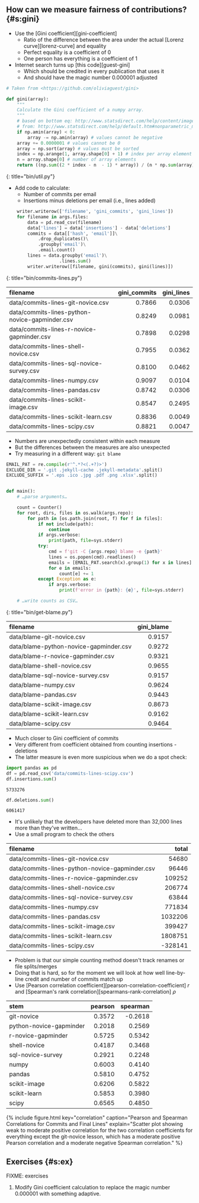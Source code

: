 ## How can we measure fairness of contributions? {#s:gini}

-   Use the [Gini coefficient][gini-coefficient]
    -   Ratio of the difference between the area under the actual [Lorenz curve][lorenz-curve] and equality
    -   Perfect equality is a coefficient of 0
    -   One person has everything is a coefficient of 1
-   Internet search turns up [this code][guest-gini]
    -   Which should be credited in every publication that uses it
    -   And should have the magic number 0.000001 adjusted

```python
# Taken from <https://github.com/oliviaguest/gini>

def gini(array):
    """
    Calculate the Gini coefficient of a numpy array.
    """
    # based on bottom eq: http://www.statsdirect.com/help/content/image/stat0206_wmf.gif
    # from: http://www.statsdirect.com/help/default.htm#nonparametric_methods/gini.htm
    if np.amin(array) < 0:
        array -= np.amin(array) # values cannot be negative
    array += 0.0000001 # values cannot be 0
    array = np.sort(array) # values must be sorted
    index = np.arange(1, array.shape[0] + 1) # index per array element
    n = array.shape[0] # number of array elements
    return ((np.sum((2 * index - n  - 1) * array)) / (n * np.sum(array))) # Gini coefficient
```
{: title="bin/util.py"}

-   Add code to calculate:
    -   Number of commits per email
    -   Insertions minus deletions per email (i.e., lines added)

```python
    writer.writerow(['filename', 'gini_commits', 'gini_lines'])
    for filename in args.files:
        data = pd.read_csv(filename)
        data['lines'] = data['insertions'] - data['deletions']
        commits = data[['hash', 'email']]\
            .drop_duplicates()\
            .groupby('email')\
            .email.count()
        lines = data.groupby('email')\
                    .lines.sum()
        writer.writerow([filename, gini(commits), gini(lines)])
```
{: title="bin/commits-lines.py"}

| filename | gini_commits | gini_lines |
| :------- | -----------: | ---------: |
| data/commits-lines-git-novice.csv | 0.7866 | 0.0306 |
| data/commits-lines-python-novice-gapminder.csv | 0.8249 | 0.0981 |
| data/commits-lines-r-novice-gapminder.csv | 0.7898 | 0.0298 |
| data/commits-lines-shell-novice.csv | 0.7955 | 0.0362 |
| data/commits-lines-sql-novice-survey.csv | 0.8100 | 0.0462 |
| data/commits-lines-numpy.csv | 0.9097 | 0.0104 |
| data/commits-lines-pandas.csv | 0.8742 | 0.0306 |
| data/commits-lines-scikit-image.csv | 0.8547 | 0.2495 |
| data/commits-lines-scikit-learn.csv | 0.8836 | 0.0049 |
| data/commits-lines-scipy.csv | 0.8821 | 0.0047 |

-   Numbers are unexpectedly consistent within each measure
-   But the differences between the measures are also unexpected
-   Try measuring in a different way: `git blame`

```python
EMAIL_PAT = re.compile(r'^.*?<(.+?)>')
EXCLUDE_DIR = '.git .jekyll-cache .jekyll-metadata'.split()
EXCLUDE_SUFFIX = '.eps .ico .jpg .pdf .png .xlsx'.split()


def main():
    # …parse arguments…

    count = Counter()
    for root, dirs, files in os.walk(args.repo):
        for path in [os.path.join(root, f) for f in files]:
            if not include(path):
                continue
            if args.verbose:
                print(path, file=sys.stderr)
            try:
                cmd = f'git -C {args.repo} blame -e {path}'
                lines = os.popen(cmd).readlines()
                emails = [EMAIL_PAT.search(x).group(1) for x in lines]
                for e in emails:
                    count[e] += 1
            except Exception as e:
                if args.verbose:
                    print(f'error in {path}: {e}', file=sys.stderr)

    # …write counts as CSV…
```
{: title="bin/get-blame.py"}

| filename | gini_blame |
| :------- | -----------: |
| data/blame-git-novice.csv | 0.9157 |
| data/blame-python-novice-gapminder.csv | 0.9272 |
| data/blame-r-novice-gapminder.csv | 0.9321 |
| data/blame-shell-novice.csv | 0.9655 |
| data/blame-sql-novice-survey.csv | 0.9157 |
| data/blame-numpy.csv | 0.9624 |
| data/blame-pandas.csv | 0.9443 |
| data/blame-scikit-image.csv | 0.8673 |
| data/blame-scikit-learn.csv | 0.9162 |
| data/blame-scipy.csv | 0.9464 |

-   Much closer to Gini coefficient of commits
-   Very different from coefficient obtained from counting insertions - deletions
-   The latter measure is even more suspicious when we do a spot check:

```python
import pandas as pd
df = pd.read_csv('data/commits-lines-scipy.csv')
df.insertions.sum()
```
```text
5733276
```
```python
df.deletions.sum()
```
```text
6061417
```

-   It's unlikely that the developers have deleted more than 32,000 lines more than they've written…
-   Use a small program to check the others

| filename | total |
| :------- | ----: |
| data/commits-lines-git-novice.csv | 54680 |
| data/commits-lines-python-novice-gapminder.csv | 96446 |
| data/commits-lines-r-novice-gapminder.csv | 109252 |
| data/commits-lines-shell-novice.csv | 206774 |
| data/commits-lines-sql-novice-survey.csv | 63844 |
| data/commits-lines-numpy.csv | 771834 |
| data/commits-lines-pandas.csv | 1032206 |
| data/commits-lines-scikit-image.csv | 399427 |
| data/commits-lines-scikit-learn.csv | 1808751 |
| data/commits-lines-scipy.csv | -328141 |

-   Problem is that our simple counting method doesn't track renames or file splits/merges
-   Doing that is hard, so for the moment we will look at how well line-by-line credit and number of commits match up
-   Use [Pearson correlation coefficient][pearson-correlation-coefficient] $r$
    and [Spearman's rank correlation][spearmans-rank-correlation] $\rho$

| stem | pearson | spearman |
| :--- | ------: | -------: |
| git-novice | 0.3572 | -0.2618 |
| python-novice-gapminder | 0.2018 | 0.2569 |
| r-novice-gapminder | 0.5725 | 0.5342 |
| shell-novice | 0.4187 | 0.3468 |
| sql-novice-survey | 0.2921 | 0.2248 |
| numpy | 0.6003 | 0.4140 |
| pandas | 0.5810 | 0.4752 |
| scikit-image | 0.6206 | 0.5822 |
| scikit-learn | 0.5853 | 0.3980 |
| scipy | 0.6565 | 0.4850 |

{% include figure.html
   key="correlation"
   caption="Pearson and Spearman Correlations for Commits and Final Lines"
   explain="Scatter plot showing weak to moderate positive correlation for the two correlation coefficients for everything except the git-novice lesson, which has a moderate positive Pearson correlation and a moderate negative Spearman correlation." %}

## Exercises {#s:ex}

FIXME: exercises

1.  Modify Gini coefficient calculation to replace the magic number 0.000001 with something adaptive.
